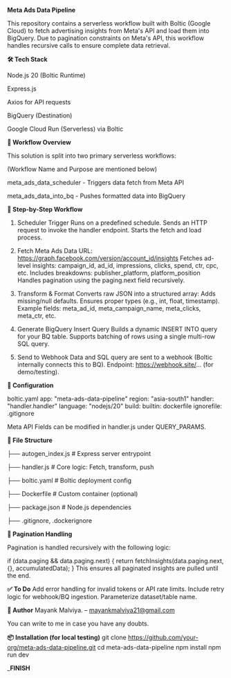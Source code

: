**Meta Ads Data Pipeline**


This repository contains a serverless workflow built with Boltic (Google Cloud) to fetch advertising insights from Meta's API and load them into BigQuery. Due to pagination constraints on Meta's API, this workflow handles recursive calls to ensure complete data retrieval.

**🛠 Tech Stack**


Node.js 20 (Boltic Runtime)


Express.js


Axios for API requests


BigQuery (Destination)


Google Cloud Run (Serverless) via Boltic

**📁 Workflow Overview**


This solution is split into two primary serverless workflows:

(Workflow Name	and Purpose are mentioned below)


meta_ads_data_scheduler	- Triggers data fetch from Meta API

meta_ads_data_into_bq	- Pushes formatted data into BigQuery

**🚀 Step-by-Step Workflow**

1. Scheduler Trigger
Runs on a predefined schedule.
Sends an HTTP request to invoke the handler endpoint.
Starts the fetch and load process.

2. Fetch Meta Ads Data
URL: https://graph.facebook.com/version/account_id/insights
Fetches ad-level insights: campaign_id, ad_id, impressions, clicks, spend, ctr, cpc, etc.
Includes breakdowns: publisher_platform, platform_position
Handles pagination using the paging.next field recursively.

3. Transform & Format
Converts raw JSON into a structured array:
Adds missing/null defaults.
Ensures proper types (e.g., int, float, timestamp).
Example fields: meta_ad_id, meta_campaign_name, meta_clicks, meta_ctr, etc.

4. Generate BigQuery Insert Query
Builds a dynamic INSERT INTO query for your BQ table.
Supports batching of rows using a single multi-row SQL query.

5. Send to Webhook
Data and SQL query are sent to a webhook (Boltic internally connects this to BQ).
Endpoint: https://webhook.site/... (for demo/testing).

**🔧 Configuration**

boltic.yaml
app: "meta-ads-data-pipeline"
region: "asia-south1"
handler: "handler.handler"
language: "nodejs/20"
build:
  builtin: dockerfile
  ignorefile: .gitignore
  
Meta API Fields can be modified in handler.js under QUERY_PARAMS.

**📂 File Structure**

├── autogen_index.js        # Express server entrypoint


├── handler.js              # Core logic: Fetch, transform, push


├── boltic.yaml             # Boltic deployment config


├── Dockerfile              # Custom container (optional)


├── package.json            # Node.js dependencies


├── .gitignore, .dockerignore

**🔁 Pagination Handling**

Pagination is handled recursively with the following logic:

if (data.paging && data.paging.next) {
  return fetchInsights(data.paging.next, {}, accumulatedData);
}
This ensures all paginated insights are pulled until the end.


**✅ To Do**
 Add error handling for invalid tokens or API rate limits.
 Include retry logic for webhook/BQ ingestion.
Parameterize dataset/table name.

**👤 Author**
Mayank Malviya. – mayankmalviya21@gmail.com

You can write to me in case you have any doubts.

**📦 Installation (for local testing)**
git clone https://github.com/your-org/meta-ads-data-pipeline.git
cd meta-ads-data-pipeline
npm install
npm run dev

_____FINISH____



